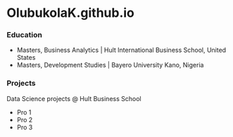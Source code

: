 # OlubukolaK.github.io
### Education
- Masters, Business Analytics | Hult International Business School, United States
- Masters, Development Studies | Bayero University Kano, Nigeria


### Projects
Data Science projects @ Hult Business School
- Pro 1
- Pro 2
- Pro 3
